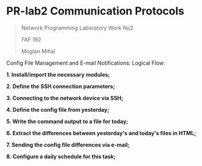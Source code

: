 # PR-lab2 Communication Protocols

> Network Programming Laboratory Work No2
>
> FAF 192
>
> Moglan Mihai


Config File Management and E-mail Notifications:
Logical Flow:

__1. Install/import the necessary modules;__

__2. Define the SSH connection parameters;__

__3. Connecting to the network device via SSH;__

__4. Define the config file from yesterday;__

__5. Write the command output to a file for today;__

__6. Extract the differences between yesterday's and today's files in HTML;__

__7. Sending the config file differences via e-mail;__

__8. Configure a daily schedule for this task;__

